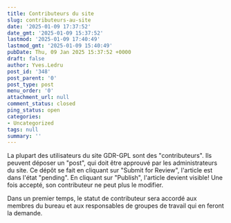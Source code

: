 ```yaml
---
title: Contributeurs du site
slug: contributeurs-au-site
date: '2025-01-09 17:37:52'
date_gmt: '2025-01-09 15:37:52'
lastmod: '2025-01-09 17:40:49'
lastmod_gmt: '2025-01-09 15:40:49'
pubDate: Thu, 09 Jan 2025 15:37:52 +0000
draft: false
author: Yves.Ledru
post_id: '348'
post_parent: '0'
post_type: post
menu_order: '0'
attachment_url: null
comment_status: closed
ping_status: open
categories:
- Uncategorized
tags: null
summary: ''
---
```


La plupart des utilisateurs du site GDR-GPL sont des "contributeurs". Ils peuvent déposer un "post", qui doit être approuvé par les administrateurs du site. Ce dépôt se fait en cliquant sur "Submit for Review", l'article est dans l'état "pending". En cliquant sur "Publish", l'article devient visible! Une fois accepté, son contributeur ne peut plus le modifier.

Dans un premier temps, le statut de contributeur sera accordé aux membres du bureau et aux responsables de groupes de travail qui en feront la demande.
